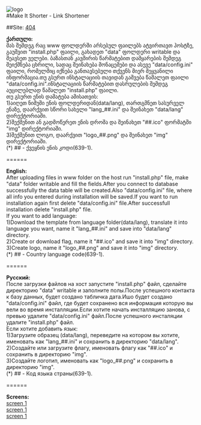 <img src="http://i.imgur.com/WqjrQM1.png" alt="logo"><br>
#Make It Shorter - Link Shortener<br>

##Site: <a target="blank" href="#">404</a>

<div id="ka">
<b>ქართული:</b><br>
მას შემდეგ რაც www ფოლდერში არსებულ ფაილებს ატვირთავთ ჰოსტზე, გაუშვით "install.php" ფაილი, გახადეთ "data" ფოლდერი writable და შეავსეთ ველები.
ბაზასთან კავშირის წარმატებით დამყარების შემდეგ შეიქმნება ცხრილი, სადაც შეინახება მონაცემები და ასევე "data/config.ini" ფაილი, რომელშიც იქნება განთავსებული თქვენს მიერ შეყვანილი ინფორმაცია.თუ გსურთ ინსტალაციის თავიდან გაშვება წაშალეთ ფაილი "data/config.ini".ინსტალაციის წარმატებით დასრულების შემდეგ აუცილებლად წაშალეთ "install.php" ფაილი.<br>
თუ გსურთ ენის დამატება ამისათვის:<br>
1)აიღეთ ნიმუში ენის ფოლდერიდან(data/lang), თართგმნეთ სასურველ ენაზე, დაარქვით სწორი სახელი "lang_##.ini" და შეინახეთ "data/lang" დირექტორიაში.<br>
2)შექმენით ან გადმოწერეთ ენის დროშა და შეინახეთ "##.ico" ფორმატში "img" დირექტორიაში.<br>
3)შექმენით ლოგო, დაარქვით "logo_##.png" და შეინახეთ "img" დირექტორიაში.<br>
(*) ## - ქვეყნის ენის კოდი(639-1).<br>
</div>

======

<div id="en">
<b>English:</b><br>
After uploading files in www folder on the host run "install.php" file, make "data" folder writable and fill the fields.After you connect to database successfully the data table will be created.Also "data/config.ini" file, where all info you entered during installation will be saved.If you want to run installation again first delete "data/config.ini" file.After successfull installation delete "install.php" file.<br>
If you want to add language:<br>
1)Download the template from language folder(data/lang), translate it into language you want, name it "lang_##.ini" and save into "data/lang" directory.<br>
2)Create or download flag, name it "##.ico" and save it into "img" directory.<br>
3)Create logo, name it "logo_##.png" and save it into "img" directory.<br>
(*) ## - Country language code(639-1).<br>
</div>

======

<div id="ru">
<b>Русский:</b><br>
После загрузки файлов на хост запустите "install.php" файл, сделайте директорию "data" writable и заполните полы.После успешного контакта к базу данных, будет создано табличка дата.Ишо будет создано "data/config.ini" файл, где будет сохранено вся информация которую вы вели во время инсталляции.Если хотите начать инсталляцию занова, с превью удалите "data/config.ini" файл.После успешного инсталяции удалите "install.php" файл.<br>
Если хотите добавить язык:<br>
1)Загрузите образец (data/lang), переведите на котором вы хотите, именовать как "lang_##.ini" и сохранить в директорию "data/lang".<br>
2)Создайте или загрузите флагу, именовать флагу как "##.ico" и сохранить в директорию "img".<br>
3)Создайте логотип, именовать как "logo_##.png" и сохранить в директорию "img".<br>
(*) ## - Код языка страны(639-1).<br>
</div>

======

<b>Screens:</b><br>
<a href="http://i.imgur.com/cZblgYr.png" target="_blank">screen 1</a><br>
<a href="http://i.imgur.com/4MJfy6k.png" target="_blank">screen 1</a><br>
<a href="http://i.imgur.com/QD5l5Z3.png" target="_blank">screen 1</a><br>
